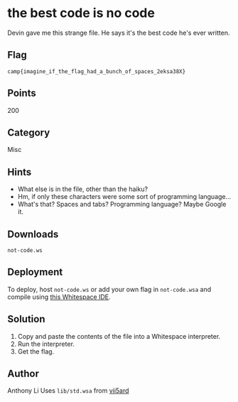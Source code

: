 # the best code is no code
Devin gave me this strange file. He says it's the best code he's ever written.

## Flag
```
camp{imagine_if_the_flag_had_a_bunch_of_spaces_2eksa38X}
```

## Points
200

## Category
Misc

## Hints
* What else is in the file, other than the haiku?
* Hm, if only these characters were some sort of programming language...
* What's that? Spaces and tabs? Programming language? Maybe Google it.

## Downloads
`not-code.ws`

## Deployment
To deploy, host `not-code.ws` or add your own flag in `not-code.wsa` and compile using [this Whitespace IDE](https://vii5ard.github.io/whitespace/).

## Solution
1. Copy and paste the contents of the file into a Whitespace interpreter.
2. Run the interpreter.
3. Get the flag.

## Author
Anthony Li
Uses `lib/std.wsa` from [vii5ard](https://vii5ard.github.io/whitespace/)
